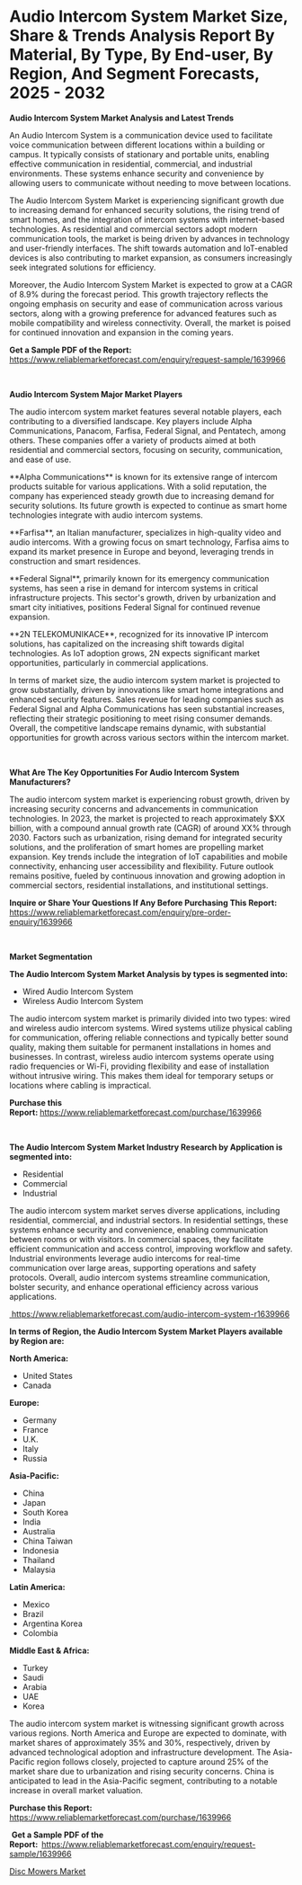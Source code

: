 <p><h1>Audio Intercom System Market Size, Share & Trends Analysis Report By Material, By Type, By End-user, By Region, And Segment Forecasts, 2025 - 2032</h1></p><p><strong>Audio Intercom System Market Analysis and Latest Trends</strong></p>
<p><p>An Audio Intercom System is a communication device used to facilitate voice communication between different locations within a building or campus. It typically consists of stationary and portable units, enabling effective communication in residential, commercial, and industrial environments. These systems enhance security and convenience by allowing users to communicate without needing to move between locations.</p><p>The Audio Intercom System Market is experiencing significant growth due to increasing demand for enhanced security solutions, the rising trend of smart homes, and the integration of intercom systems with internet-based technologies. As residential and commercial sectors adopt modern communication tools, the market is being driven by advances in technology and user-friendly interfaces. The shift towards automation and IoT-enabled devices is also contributing to market expansion, as consumers increasingly seek integrated solutions for efficiency.</p><p>Moreover, the Audio Intercom System Market is expected to grow at a CAGR of 8.9% during the forecast period. This growth trajectory reflects the ongoing emphasis on security and ease of communication across various sectors, along with a growing preference for advanced features such as mobile compatibility and wireless connectivity. Overall, the market is poised for continued innovation and expansion in the coming years.</p></p>
<p><strong>Get a Sample PDF of the Report:&nbsp;</strong> <a href="https://www.reliablemarketforecast.com/enquiry/request-sample/1639966?utm_campaign=3539&utm_medium=2&utm_source=Github&utm_content=ia&utm_term=11042025&utm_id=audio-intercom-system">https://www.reliablemarketforecast.com/enquiry/request-sample/1639966</a></p>
<p>&nbsp;</p>
<p><strong>Audio Intercom System Major Market Players</strong></p>
<p><p>The audio intercom system market features several notable players, each contributing to a diversified landscape. Key players include Alpha Communications, Panacom, Farfisa, Federal Signal, and Pentatech, among others. These companies offer a variety of products aimed at both residential and commercial sectors, focusing on security, communication, and ease of use.</p><p>**Alpha Communications** is known for its extensive range of intercom products suitable for various applications. With a solid reputation, the company has experienced steady growth due to increasing demand for security solutions. Its future growth is expected to continue as smart home technologies integrate with audio intercom systems.</p><p>**Farfisa**, an Italian manufacturer, specializes in high-quality video and audio intercoms. With a growing focus on smart technology, Farfisa aims to expand its market presence in Europe and beyond, leveraging trends in construction and smart residences.</p><p>**Federal Signal**, primarily known for its emergency communication systems, has seen a rise in demand for intercom systems in critical infrastructure projects. This sector's growth, driven by urbanization and smart city initiatives, positions Federal Signal for continued revenue expansion.</p><p>**2N TELEKOMUNIKACE**, recognized for its innovative IP intercom solutions, has capitalized on the increasing shift towards digital technologies. As IoT adoption grows, 2N expects significant market opportunities, particularly in commercial applications.</p><p>In terms of market size, the audio intercom system market is projected to grow substantially, driven by innovations like smart home integrations and enhanced security features. Sales revenue for leading companies such as Federal Signal and Alpha Communications has seen substantial increases, reflecting their strategic positioning to meet rising consumer demands. Overall, the competitive landscape remains dynamic, with substantial opportunities for growth across various sectors within the intercom market.</p></p>
<p>&nbsp;</p>
<p><strong>What Are The Key Opportunities For Audio Intercom System Manufacturers?</strong></p>
<p><p>The audio intercom system market is experiencing robust growth, driven by increasing security concerns and advancements in communication technologies. In 2023, the market is projected to reach approximately $XX billion, with a compound annual growth rate (CAGR) of around XX% through 2030. Factors such as urbanization, rising demand for integrated security solutions, and the proliferation of smart homes are propelling market expansion. Key trends include the integration of IoT capabilities and mobile connectivity, enhancing user accessibility and flexibility. Future outlook remains positive, fueled by continuous innovation and growing adoption in commercial sectors, residential installations, and institutional settings.</p></p>
<p><strong>Inquire or Share Your Questions If Any Before Purchasing This Report:</strong> <a href="https://www.reliablemarketforecast.com/enquiry/pre-order-enquiry/1639966?utm_campaign=3539&utm_medium=2&utm_source=Github&utm_content=ia&utm_term=11042025&utm_id=audio-intercom-system">https://www.reliablemarketforecast.com/enquiry/pre-order-enquiry/1639966</a></p>
<p>&nbsp;</p>
<p><strong>Market Segmentation</strong></p>
<p><strong>The Audio Intercom System Market Analysis by types is segmented into:</strong></p>
<p><ul><li>Wired Audio Intercom System</li><li>Wireless Audio Intercom System</li></ul></p>
<p><p>The audio intercom system market is primarily divided into two types: wired and wireless audio intercom systems. Wired systems utilize physical cabling for communication, offering reliable connections and typically better sound quality, making them suitable for permanent installations in homes and businesses. In contrast, wireless audio intercom systems operate using radio frequencies or Wi-Fi, providing flexibility and ease of installation without intrusive wiring. This makes them ideal for temporary setups or locations where cabling is impractical.</p></p>
<p><strong>Purchase this Report:&nbsp;</strong><a href="https://www.reliablemarketforecast.com/purchase/1639966?utm_campaign=3539&utm_medium=2&utm_source=Github&utm_content=ia&utm_term=11042025&utm_id=audio-intercom-system">https://www.reliablemarketforecast.com/purchase/1639966</a></p>
<p>&nbsp;</p>
<p><strong>The Audio Intercom System Market Industry Research by Application is segmented into:</strong></p>
<p><ul><li>Residential</li><li>Commercial</li><li>Industrial</li></ul></p>
<p><p>The audio intercom system market serves diverse applications, including residential, commercial, and industrial sectors. In residential settings, these systems enhance security and convenience, enabling communication between rooms or with visitors. In commercial spaces, they facilitate efficient communication and access control, improving workflow and safety. Industrial environments leverage audio intercoms for real-time communication over large areas, supporting operations and safety protocols. Overall, audio intercom systems streamline communication, bolster security, and enhance operational efficiency across various applications.</p></p>
<p><a href="https://www.reliablemarketforecast.com/audio-intercom-system-r1639966?utm_campaign=3539&utm_medium=2&utm_source=Github&utm_content=ia&utm_term=11042025&utm_id=audio-intercom-system">&nbsp;https://www.reliablemarketforecast.com/audio-intercom-system-r1639966</a></p>
<p><strong>In terms of Region, the Audio Intercom System Market Players available by Region are:</strong></p>
<p>
    <p> <strong> North America: </strong>
        <ul>
            <li>United States</li>
            <li>Canada</li>
        </ul>
        </p> 
    <p> <strong> Europe: </strong>
        <ul>
            <li>Germany</li>
            <li>France</li>
            <li>U.K.</li>
            <li>Italy</li>
            <li>Russia</li>
        </ul>
        </p> 
    <p> <strong> Asia-Pacific: </strong>
        <ul>
            <li>China</li>
            <li>Japan</li>
            <li>South Korea</li>
            <li>India</li>
            <li>Australia</li>
            <li>China Taiwan</li>
            <li>Indonesia</li>
            <li>Thailand</li>
            <li>Malaysia</li>
        </ul>
        </p> 
    <p> <strong> Latin America: </strong>
        <ul>
            <li>Mexico</li>
            <li>Brazil</li>
            <li>Argentina Korea</li>
            <li>Colombia</li>
        </ul>
        </p> 
    <p> <strong> Middle East & Africa: </strong>
        <ul>
            <li>Turkey</li>
            <li>Saudi</li>
            <li>Arabia</li>
            <li>UAE</li>
            <li>Korea</li>
        </ul>
    </p>
    </p>
<p><p>The audio intercom system market is witnessing significant growth across various regions. North America and Europe are expected to dominate, with market shares of approximately 35% and 30%, respectively, driven by advanced technological adoption and infrastructure development. The Asia-Pacific region follows closely, projected to capture around 25% of the market share due to urbanization and rising security concerns. China is anticipated to lead in the Asia-Pacific segment, contributing to a notable increase in overall market valuation.</p></p>
<p><strong>Purchase this Report: </strong><a href="https://www.reliablemarketforecast.com/purchase/1639966?utm_campaign=3539&utm_medium=2&utm_source=Github&utm_content=ia&utm_term=11042025&utm_id=audio-intercom-system">https://www.reliablemarketforecast.com/purchase/1639966</a></p>
<p>&nbsp;<strong>Get a Sample PDF of the Report:&nbsp;&nbsp;</strong><a href="https://www.reliablemarketforecast.com/enquiry/request-sample/1639966?utm_campaign=3539&utm_medium=2&utm_source=Github&utm_content=ia&utm_term=11042025&utm_id=audio-intercom-system">https://www.reliablemarketforecast.com/enquiry/request-sample/1639966</a></p>
<p><strong></strong></p>
<p><p><a href="https://github.com/ParvinKhatun77/Market-Research-Report-List-2/blob/main/disc-mowers-market.md?utm_campaign=3539&utm_medium=2&utm_source=Github&utm_content=ia&utm_term=11042025&utm_id=audio-intercom-system">Disc Mowers Market</a></p></p>